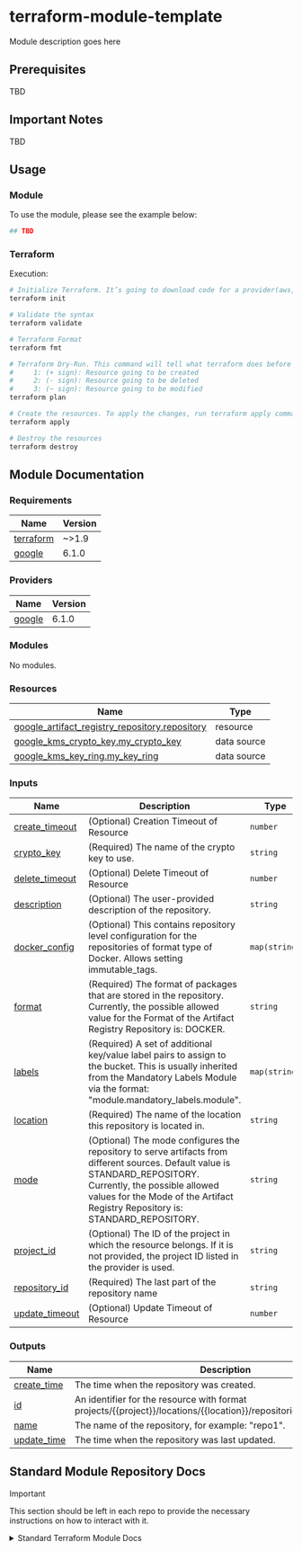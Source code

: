 # terraform-module-template

Module description goes here

## Prerequisites

TBD

## Important Notes

TBD

## Usage

### Module

To use the module, please see the example below:

```terraform
## TBD
```

### Terraform

Execution:

```bash
# Initialize Terraform. It’s going to download code for a provider(aws, gcp and azure) that we will use
terraform init

# Validate the syntax
terraform validate

# Terraform Format
terraform fmt

# Terraform Dry-Run. This command will tell what terraform does before making any changes.
#     1: (+ sign): Resource going to be created
#     2: (- sign): Resource going to be deleted
#     3: (~ sign): Resource going to be modified
terraform plan

# Create the resources. To apply the changes, run terraform apply command
terraform apply

# Destroy the resources
terraform destroy
```

## Module Documentation

<!-- BEGIN_TF_DOCS -->
### Requirements

| Name | Version |
|------|---------|
| <a name="requirement_terraform"></a> [terraform](#requirement\_terraform) | ~>1.9 |
| <a name="requirement_google"></a> [google](#requirement\_google) | 6.1.0 |

### Providers

| Name | Version |
|------|---------|
| <a name="provider_google"></a> [google](#provider\_google) | 6.1.0 |

### Modules

No modules.

### Resources

| Name | Type |
|------|------|
| [google_artifact_registry_repository.repository](https://registry.terraform.io/providers/hashicorp/google/6.1.0/docs/resources/artifact_registry_repository) | resource |
| [google_kms_crypto_key.my_crypto_key](https://registry.terraform.io/providers/hashicorp/google/6.1.0/docs/data-sources/kms_crypto_key) | data source |
| [google_kms_key_ring.my_key_ring](https://registry.terraform.io/providers/hashicorp/google/6.1.0/docs/data-sources/kms_key_ring) | data source |

### Inputs

| Name | Description | Type | Default | Required |
|------|-------------|------|---------|:--------:|
| <a name="input_create_timeout"></a> [create\_timeout](#input\_create\_timeout) | (Optional) Creation Timeout of Resource | `number` | `20` | no |
| <a name="input_crypto_key"></a> [crypto\_key](#input\_crypto\_key) | (Required) The name of the crypto key to use. | `string` | n/a | yes |
| <a name="input_delete_timeout"></a> [delete\_timeout](#input\_delete\_timeout) | (Optional) Delete Timeout of Resource | `number` | `20` | no |
| <a name="input_description"></a> [description](#input\_description) | (Optional) The user-provided description of the repository. | `string` | `""` | no |
| <a name="input_docker_config"></a> [docker\_config](#input\_docker\_config) | (Optional) This contains repository level configuration for the repositories of format type of Docker. Allows setting immutable\_tags. | `map(string)` | `{}` | no |
| <a name="input_format"></a> [format](#input\_format) | (Required) The format of packages that are stored in the repository. Currently, the possible allowed value for the Format of the Artifact Registry Repository is: DOCKER. | `string` | `"DOCKER"` | no |
| <a name="input_labels"></a> [labels](#input\_labels) | (Required) A set of additional key/value label pairs to assign to the bucket. This is usually inherited from the Mandatory Labels Module via the format: "module.mandatory\_labels.module". | `map(string)` | `{}` | no |
| <a name="input_location"></a> [location](#input\_location) | (Required) The name of the location this repository is located in. | `string` | n/a | yes |
| <a name="input_mode"></a> [mode](#input\_mode) | (Optional) The mode configures the repository to serve artifacts from different sources. Default value is STANDARD\_REPOSITORY. Currently, the possible allowed values for the Mode of the Artifact Registry Repository is: STANDARD\_REPOSITORY. | `string` | `"STANDARD_REPOSITORY"` | no |
| <a name="input_project_id"></a> [project\_id](#input\_project\_id) | (Optional) The ID of the project in which the resource belongs. If it is not provided, the project ID listed in the provider is used. | `string` | `""` | no |
| <a name="input_repository_id"></a> [repository\_id](#input\_repository\_id) | (Required) The last part of the repository name | `string` | n/a | yes |
| <a name="input_update_timeout"></a> [update\_timeout](#input\_update\_timeout) | (Optional) Update Timeout of Resource | `number` | `20` | no |

### Outputs

| Name | Description |
|------|-------------|
| <a name="output_create_time"></a> [create\_time](#output\_create\_time) | The time when the repository was created. |
| <a name="output_id"></a> [id](#output\_id) | An identifier for the resource with format projects/{{project}}/locations/{{location}}/repositories/{{repository\_id}}. |
| <a name="output_name"></a> [name](#output\_name) | The name of the repository, for example: "repo1". |
| <a name="output_update_time"></a> [update\_time](#output\_update\_time) | The time when the repository was last updated. |
<!-- END_TF_DOCS -->

## Standard Module Repository Docs

> [!IMPORTANT]  
> This section should be left in each repo to provide the necessary instructions on how to interact with it.

<details>
<summary>Standard Terraform Module Docs</summary>

---

This repository was bootstrapped via Terraform module template. That means it is preconfigured for certain workflows.

This repo includes the following built-in workflows:

- Linting of:
  - YAML
  - Github Actions
  - Terraform HCL
- Checkov to check for baseline compliance of HCL code
- Dependabot for Github Actions
- Semantic Versioning of releases
  - PRs are checked to ensure their name matches Conventional Commit style
- Run Terraform Test on PRs and Releases
- Push Module to HCP/TFE after Release

### Github PR Rules

You should configure the repository to require certain checks to avoid merging in non-compliant code.

### Semantic Versioning

> [!IMPORTANT]  
> **You must use `squash` commits for PRs in order for this workflow to function properly. You cannot use merge commits, you must use the name of the PR as the commit message.**

In order to promote changes to this repository, you must understand Conventional Commit style commit messages. These types of commit messages allow code reviewers to influence the versioning of the package in an accessible way.

_Conventional Commit messages **must** be made upon merging in a PR, which in turn will influence the next version number of the release._

| Commit Prefix | Commit Message                   | SemVer Output                           |
| ------------- | -------------------------------- | --------------------------------------- |
| `docs`        | `docs: update readme`            | Increment SemVer **patch** version by 1 |
| `fix`         | `fix: add output property`       | Increment SemVer **patch** version by 1 |
| `ci`          | `ci: updated ci scripts`         | Increment SemVer **patch** version by 1 |
| `feat`        | `feat: add CMEK to resource`     | Increment SemVer **minor** version by 1 |
| `major`       | `major: rework module structure` | Increment SemVer **major** version by 1 |

- [More information about Conventional Commits can be found here.](https://www.conventionalcommits.org/en/v1.0.0/#summary)
- [PR names are checked with the following Github Action](https://github.com/amannn/action-semantic-pull-request)
- The [detailed SemVer specification can be found here](https://semver.org/), but simply following the rules above is sufficient to produce proper module versioning. It is not necessary to use SemVer commits during the normal development cycle, it is only necessary during merges.

### Push Terraform Module Action

> You _must_ configure the Github Action correctly in order to push modules to HCP/TFE, or hook-up TFE/HCP tag-based modules. If you are using the Tag-based workflow, you don't need to use a separate action to push modules.

The `.github/workflows/release.yml` file has an action for pushing modules to HCP/TFE. This needs to be altered to match your server, as well as the module.

See documentation for [bruceharrison1984/terraform-push-module](https://github.com/bruceharrison1984/terraform-push-module) on how to configure the action for pushing to TFE/HCP.

Module version numbers are derived from previous versions and Conventional Commit messages.

### Auto-Documentation

Module documentation will automatically be completed upon creating a PR. You do not need to fill out the [Module Documentation](#module-documentation) section by hand. trigger

</details>
